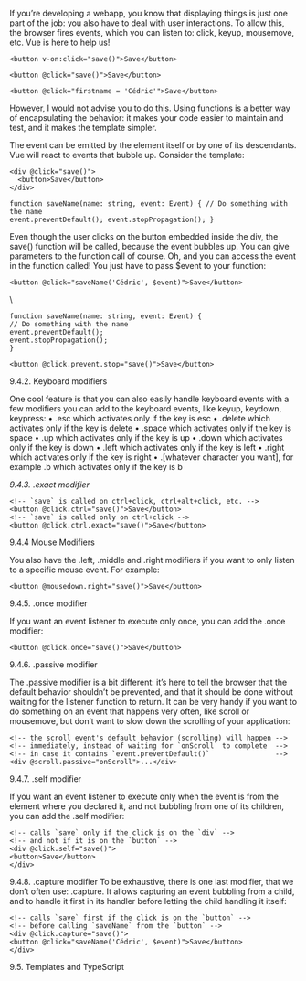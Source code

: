 If you’re developing a webapp, you know that displaying things is just one part of the job: you also have to deal with user interactions. To allow this, the browser fires events, which you can listen to: click, keyup, mousemove, etc. Vue is here to help us!

```
<button v-on:click="save()">Save</button>
```

```
<button @click="save()">Save</button>
```

```
<button @click="firstname = 'Cédric'">Save</button>
```

However, I would not advise you to do this. Using functions is a better way of encapsulating the behavior: it makes your code easier to maintain and test, and it makes the template simpler.

The event can be emitted by the element itself or by one of its descendants. Vue will react to events that bubble up. Consider the template:

```
<div @click="save()">
  <button>Save</button>
</div>

```

```
function saveName(name: string, event: Event) { // Do something with the name
event.preventDefault(); event.stopPropagation(); }
```

Even though the user clicks on the button embedded inside the div, the save() function will be
called, because the event bubbles up.
You can give parameters to the function call of course. Oh, and you can access the event in the
function called! You just have to pass $event to your function:

```
<button @click="saveName('Cédric', $event)">Save</button>
```
\
```
function saveName(name: string, event: Event) {
// Do something with the name
event.preventDefault();
event.stopPropagation();
}
```

```
<button @click.prevent.stop="save()">Save</button>
```

9.4.2. Keyboard modifiers

One cool feature is that you can also easily handle keyboard events with a few modifiers you can
add to the keyboard events, like keyup, keydown, keypress:
• .esc which activates only if the key is esc
• .delete which activates only if the key is delete
• .space which activates only if the key is space
• .up which activates only if the key is up
• .down which activates only if the key is down
• .left which activates only if the key is left
• .right which activates only if the key is right
• .[whatever character you want], for example .b which activates only if the key is b

_9.4.3._ _.exact_ _modifier_

```
<!-- `save` is called on ctrl+click, ctrl+alt+click, etc. -->
<button @click.ctrl="save()">Save</button>
<!-- `save` is called only on ctrl+click -->
<button @click.ctrl.exact="save()">Save</button>
```

9.4.4 Mouse Modifiers

You also have the .left, .middle and .right modifiers if you want to only listen to a specific mouse event.
For example:

```
<button @mousedown.right="save()">Save</button>
```

9.4.5. .once modifier

If you want an event listener to execute only once, you can add the .once modifier:

```
<button @click.once="save()">Save</button>
```


9.4.6. .passive modifier

The .passive modifier is a bit different: it’s here to tell the browser that the default behavior
shouldn’t be prevented, and that it should be done without waiting for the listener function to
return. It can be very handy if you want to do something on an event that happens very often, like scroll or mousemove, but don’t want to slow down the scrolling of your application:

```
<!-- the scroll event's default behavior (scrolling) will happen -->
<!-- immediately, instead of waiting for `onScroll` to complete  -->
<!-- in case it contains `event.preventDefault()`                -->
<div @scroll.passive="onScroll">...</div>
```

9.4.7. .self modifier

If you want an event listener to execute only when the event is from the element where you
declared it, and not bubbling from one of its children, you can add the .self modifier:

```
<!-- calls `save` only if the click is on the `div` -->
<!-- and not if it is on the `button` -->
<div @click.self="save()">
<button>Save</button>
</div>
```

9.4.8. .capture modifier
To be exhaustive, there is one last modifier, that we don’t often use: .capture. It allows capturing an event bubbling from a child, and to handle it first in its handler before letting the child handling it itself:

```
<!-- calls `save` first if the click is on the `button` -->
<!-- before calling `saveName` from the `button` -->
<div @click.capture="save()">
<button @click="saveName('Cédric', $event)">Save</button>
</div>
```

9.5. Templates and TypeScript



